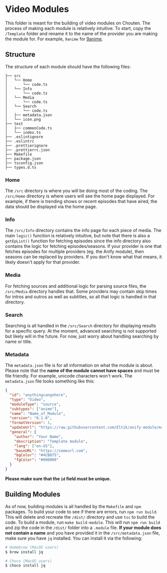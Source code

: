 # Video Modules
This folder is meant for the building of video modules on Chouten. The process of making each module is relatively intuitive. To start, copy the `/Template` folder and rename it to the name of the provider you are making the module for. For example, `9anime` for [9anime](https://9anime.pl).

## Structure
The structure of each module should have the following files:
```
├── src
│   └── Home
│       └── code.ts
│   └── Info
│       └── code.ts
│   └── Media
│       └── code.ts
│   └── Search
│       └── code.ts
│   ├── metadata.json
│   └── icon.png
├── test
│   ├── commonCode.ts
│   └── index.ts
├── .eslintignore
├── .eslintrc
├── .prettierignore
├── .prettierrc.json
├── Makefile
├── package.json
├── tsconfig.json
├── types.d.ts
```

### Home
The `/src` directory is where you will be doing most of the coding. The `/src/Home` directory is where users will see the home page displayed. For example, if there is trending shows or recent episodes that have aired, the data should be displayed via the home page. 

### Info
The `/src/Info` directory contains the info page for each piece of media. The main `logic()` function is relatively intuitive, but note that there is also a `getEpList()` function for fetching episodes since the info directory also contains the logic for fetching episodes/seasons. If your provider is one that fetches episodes for multiple providers (eg. the Anify module), then seasons can be replaced by providers. If you don't know what that means, it likely doesn't apply for that provider.

### Media
For fetching sources and additional logic for parsing source files, the `/src/Media` directory handles that. Some providers may contain skip times for intros and outros as well as subtitles, so all that logic is handled in that directory.

### Search
Searching is all handled in the `/src/Search` directory for displaying results for a specific query. At the moment, advanced searching is not supported but likely will in the future. For now, just worry about handling searching by name or title.

### Metadata
The `metadata.json` file is for all information on what the module is about. Please note that the **name of the module cannot have spaces** and must be file friendly. For example, unicode characters won't work. The `metadata.json` file looks something like this:
```json
{
  "id": "anythingcangohere",
  "type": "Video",
  "moduleType": "source",
  "subtypes": ["anime"],
  "name": "Name_of_Module",
  "version": "0.1.0",
  "formatVersion": 1,
  "updateUrl": "https://raw.githubusercontent.com/Eltik/anify-module/master/module.json",
  "general": {
    "author": "Your Name",
    "description": "Template module",
    "lang": ["en-US"],
    "baseURL": "https://someurl.com",
    "bgColor": "#4CB875",
    "fgColor": "#000000"
  }
}
```
**Please make sure that the `id` field must be unique.**

## Building Modules
As of now, building modules is all handled by the `Makefile` and `npm` packages. To build your code to see if there are errors, run `npm run build`. This will delete and recreate the `/dist/` directory and use `tsc` to build the code. To build a module, run `make build-module`. This will run `npm run build` and zip the code in the `/dist/` folder into a `.module` file. **If your module does not contain a name** and you have provided it in the `/src/metadata.json` file, make sure you have `jq` installed. You can install it via the following:
```bash
# Homebrew (MacOS users)
$ brew install jq

# Choco (MacOS users)
$ choco install jq
```